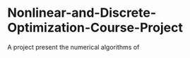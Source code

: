 # Nonlinear-and-Discrete-Optimization-Course-Project
A project present the numerical algorithms of 
